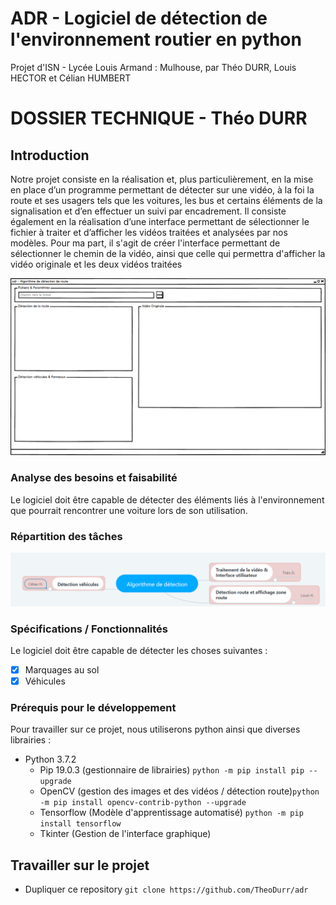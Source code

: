 # ADR - Logiciel de détection de l'environnement routier en python
Projet d'ISN - Lycée Louis Armand : Mulhouse, par Théo DURR, Louis HECTOR et Célian HUMBERT

# DOSSIER TECHNIQUE - Théo DURR
## Introduction
Notre projet consiste en la réalisation et, plus particulièrement, en la mise en place d’un programme permettant de détecter sur une vidéo, à la foi la route et ses usagers tels que les voitures, les bus et certains éléments de la signalisation et d’en effectuer un suivi par encadrement. Il consiste également en la réalisation d’une interface permettant de sélectionner le fichier à traiter et d’afficher les vidéos traitées et analysées par nos modèles.
Pour ma part, il s'agit de créer l'interface permettant de sélectionner le chemin de la vidéo, ainsi que celle qui permettra d'afficher la vidéo originale et les deux vidéos traitées

![Mockup](Mockup.png)

### Analyse des besoins et faisabilité
Le logiciel doit être capable de détecter des éléments liés à l'environnement que pourrait rencontrer une voiture lors de son utilisation.

### Répartition des tâches 
![ADR](Mindmap.png)

### Spécifications / Fonctionnalités
Le logiciel doit être capable de détecter les choses suivantes : 
  - [x] Marquages au sol
  - [x] Véhicules

### Prérequis pour le développement
Pour travailler sur ce projet, nous utiliserons python ainsi que diverses librairies :
  * Python 3.7.2
    * Pip 19.0.3 (gestionnaire de librairies) `python -m pip install pip --upgrade`
    * OpenCV (gestion des images et des vidéos / détection route)`python -m pip install opencv-contrib-python --upgrade`
    * Tensorflow (Modèle d'apprentissage automatisé) `python -m pip install tensorflow`
    * Tkinter (Gestion de l'interface graphique)

## Travailler sur le projet
  * Dupliquer ce repository `git clone https://github.com/TheoDurr/adr`
